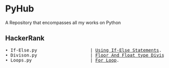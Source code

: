 # PyHub
A Repository that encompasses all my works on Python
## HackerRank
<pre>
• If-Else.py                    | <a href="https://www.hackerrank.com/challenges/py-if-else/problem">Using If-Else Statements</a>.
• Divison.py                    | <a href="https://www.hackerrank.com/challenges/python-division/problem">Floor And Float type Division</a>.
• Loops.py                      | <a href="https://www.hackerrank.com/challenges/python-loops/problem">For Loop</a>.
</pre>